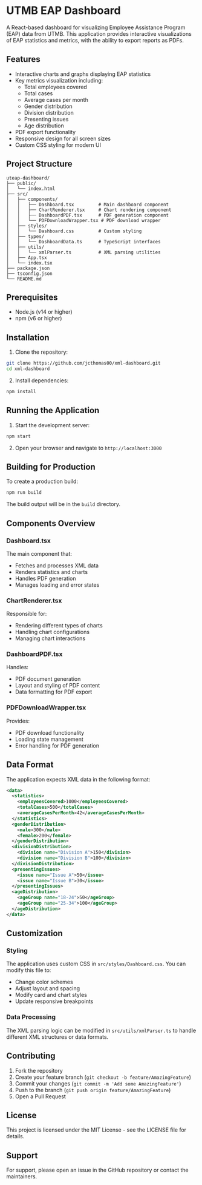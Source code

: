 # UTMB EAP Dashboard

A React-based dashboard for visualizing Employee Assistance Program (EAP) data from UTMB. This application provides interactive visualizations of EAP statistics and metrics, with the ability to export reports as PDFs.

## Features

- Interactive charts and graphs displaying EAP statistics
- Key metrics visualization including:
  - Total employees covered
  - Total cases
  - Average cases per month
  - Gender distribution
  - Division distribution
  - Presenting issues
  - Age distribution
- PDF export functionality
- Responsive design for all screen sizes
- Custom CSS styling for modern UI

## Project Structure

```
uteap-dashboard/
├── public/
│   └── index.html
├── src/
│   ├── components/
│   │   ├── Dashboard.tsx         # Main dashboard component
│   │   ├── ChartRenderer.tsx     # Chart rendering component
│   │   ├── DashboardPDF.tsx      # PDF generation component
│   │   └── PDFDownloadWrapper.tsx # PDF download wrapper
│   ├── styles/
│   │   └── Dashboard.css         # Custom styling
│   ├── types/
│   │   └── DashboardData.ts      # TypeScript interfaces
│   ├── utils/
│   │   └── xmlParser.ts          # XML parsing utilities
│   ├── App.tsx
│   └── index.tsx
├── package.json
├── tsconfig.json
└── README.md
```

## Prerequisites

- Node.js (v14 or higher)
- npm (v6 or higher)

## Installation

1. Clone the repository:
```bash
git clone https://github.com/jcthomas00/xml-dashboard.git
cd xml-dashboard
```

2. Install dependencies:
```bash
npm install
```

## Running the Application

1. Start the development server:
```bash
npm start
```

2. Open your browser and navigate to `http://localhost:3000`

## Building for Production

To create a production build:

```bash
npm run build
```

The build output will be in the `build` directory.

## Components Overview

### Dashboard.tsx
The main component that:
- Fetches and processes XML data
- Renders statistics and charts
- Handles PDF generation
- Manages loading and error states

### ChartRenderer.tsx
Responsible for:
- Rendering different types of charts
- Handling chart configurations
- Managing chart interactions

### DashboardPDF.tsx
Handles:
- PDF document generation
- Layout and styling of PDF content
- Data formatting for PDF export

### PDFDownloadWrapper.tsx
Provides:
- PDF download functionality
- Loading state management
- Error handling for PDF generation

## Data Format

The application expects XML data in the following format:

```xml
<data>
  <statistics>
    <employeesCovered>1000</employeesCovered>
    <totalCases>500</totalCases>
    <averageCasesPerMonth>42</averageCasesPerMonth>
  </statistics>
  <genderDistribution>
    <male>300</male>
    <female>200</female>
  </genderDistribution>
  <divisionDistribution>
    <division name="Division A">150</division>
    <division name="Division B">100</division>
  </divisionDistribution>
  <presentingIssues>
    <issue name="Issue A">50</issue>
    <issue name="Issue B">30</issue>
  </presentingIssues>
  <ageDistribution>
    <ageGroup name="18-24">50</ageGroup>
    <ageGroup name="25-34">100</ageGroup>
  </ageDistribution>
</data>
```

## Customization

### Styling
The application uses custom CSS in `src/styles/Dashboard.css`. You can modify this file to:
- Change color schemes
- Adjust layout and spacing
- Modify card and chart styles
- Update responsive breakpoints

### Data Processing
The XML parsing logic can be modified in `src/utils/xmlParser.ts` to handle different XML structures or data formats.

## Contributing

1. Fork the repository
2. Create your feature branch (`git checkout -b feature/AmazingFeature`)
3. Commit your changes (`git commit -m 'Add some AmazingFeature'`)
4. Push to the branch (`git push origin feature/AmazingFeature`)
5. Open a Pull Request

## License

This project is licensed under the MIT License - see the LICENSE file for details.

## Support

For support, please open an issue in the GitHub repository or contact the maintainers. 